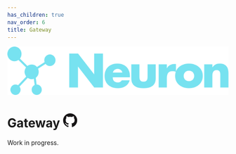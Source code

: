 ```yaml
---
has_children: true
nav_order: 6
title: Gateway
---
```


![Logo](/assets/img/logo.svg)

# Gateway [![Github Repository](/assets/img/GitHub-Mark-32px.png)](https://github.com/neuronlabs/neuron-gateway)

Work in progress.